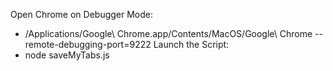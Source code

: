 Open Chrome on Debugger Mode: 
- /Applications/Google\ Chrome.app/Contents/MacOS/Google\ Chrome --remote-debugging-port=9222
Launch the Script:
- node saveMyTabs.js
